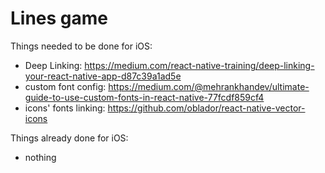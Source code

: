 # Lines game

Things needed to be done for iOS:

- Deep Linking: https://medium.com/react-native-training/deep-linking-your-react-native-app-d87c39a1ad5e
- custom font config: https://medium.com/@mehrankhandev/ultimate-guide-to-use-custom-fonts-in-react-native-77fcdf859cf4
- icons' fonts linking: https://github.com/oblador/react-native-vector-icons

Things already done for iOS:

- nothing
